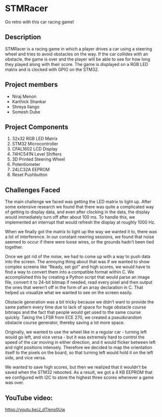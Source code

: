 # STMRacer
Go retro with this car racing game!

## Description
STMRacer is a racing game in which a player drives a car using a steering wheel and tries to avoid obstacles on the way. If the car collides with an obstacle, the game is over and the player will be able to see for how long they played along with their score. The game is displayed on a RGB LED matrix and is clocked with GPIO on the STM32. 

## Project members
 - Niraj Menon
 - Karthick Shankar
 - Shreya Ilango
 - Somesh Dube

## Project Components
1. 32x32 RGB LED Matrix
2. STM32 Microcontroller
3. CFAL1602 LCD Display
4. 74HC541N Level Shifters
5. 3D Printed Steering Wheel
6. Potentiometer
7. 24LC32A EEPROM
8. Reset Pushbutton


## Challenges Faced
The main challenge we faced was getting the LED matrix to light up. After some extensive research we found that there was quite a complicated way of getting to display data, and even after clocking in the data, the display would immediately turn off after about 100 ms. To handle this, we implemented an interrupt that would refresh the display at roughly 1000 Hz. 


When we finally got the matrix to light up the way we wanted it to, there was a lot of interference. In our constant rewiring sessions, we found that noise seemed to occur if there were loose wires, or the grounds hadn’t been tied together.


Once we got rid of the noise, we had to come up with a way to push data into the screen. The annoying thing about that was if we wanted to show complex screens like “Ready, set go!” and high scores, we would have to find a way to convert them into a compatible format within C. We accomplished this by creating a Python script that would parse an image file, convert it to 24-bit bitmap if needed, read every pixel and then output the ones that weren’t off in the form of an array declaration in C. That helped us visualize what we wanted to see on the screen easily.


Obstacle generation was a bit tricky because we didn’t want to provide the same pattern every time due to lack of space for huge obstacle course bitmaps and the fact that people would get used to the same course quickly. Taking the LFSR from ECE 270, we created a pseudorandom obstacle course generator, thereby saving a lot more space.


Originally, we wanted to use the wheel like in a regular car - turning left would go left, and vice versa - but it was extremely hard to control the speed of the car moving in either direction, and it would flicker between left and right positions intensely. Therefore we decided to map the orientation itself to the pixels on the board, so that turning left would hold it on the left side, and vice versa.


We wanted to save high scores, but then we realized that it wouldn’t be saved when the STM32 rebooted. As a result, we got a 4 KB EEPROM that we configured with I2C to store the highest three scores whenever a game was over.


## YouTube video: 
https://youtu.be/J_dTIens0Uw
